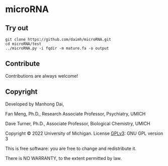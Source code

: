 # microRNA

## Try out
```
git clone https://github.com/daimh/microRNA.git
cd microRNA/test
../microRNA.py -i fqdir -m mature.fa -o output
```

## Contribute

Contributions are always welcome!

## Copyright

Developed by Manhong Dai,

Fan Meng, Ph.D., Research Associate Professor, Psychiatry, UMICH

Dave Turner, Ph.D., Associate Professor, Biological Chemistry, UMICH

Copyright © 2022 University of Michigan. License [GPLv3](https://gnu.org/licenses/gpl.html): GNU GPL version 3

This is free software: you are free to change and redistribute it.

There is NO WARRANTY, to the extent permitted by law.


